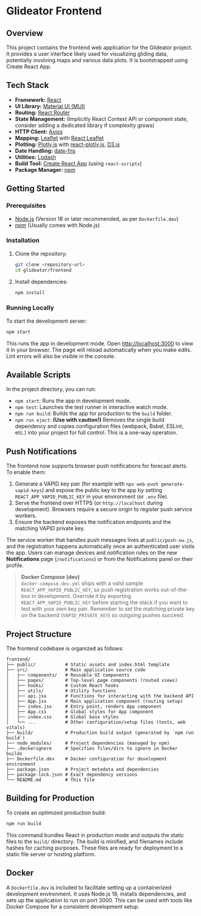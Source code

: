 # Glideator Frontend

## Overview

This project contains the frontend web application for the Glideator project. It provides a user interface likely used for visualizing gliding data, potentially involving maps and various data plots. It is bootstrapped using Create React App.

## Tech Stack

*   **Framework:** [React](https://reactjs.org/)
*   **UI Library:** [Material UI (MUI)](https://mui.com/)
*   **Routing:** [React Router](https://reactrouter.com/)
*   **State Management:** (Implicitly React Context API or component state, consider adding a dedicated library if complexity grows)
*   **HTTP Client:** [Axios](https://axios-http.com/)
*   **Mapping:** [Leaflet](https://leafletjs.com/) with [React Leaflet](https://react-leaflet.js.org/)
*   **Plotting:** [Plotly.js](https://plotly.com/javascript/) with [react-plotly.js](https://github.com/plotly/react-plotly.js), [D3.js](https://d3js.org/)
*   **Date Handling:** [date-fns](https://date-fns.org/)
*   **Utilities:** [Lodash](https://lodash.com/)
*   **Build Tool:** [Create React App](https://create-react-app.dev/) (using `react-scripts`)
*   **Package Manager:** [npm](https://www.npmjs.com/)

## Getting Started

### Prerequisites

*   [Node.js](https://nodejs.org/) (Version 18 or later recommended, as per `Dockerfile.dev`)
*   [npm](https://www.npmjs.com/) (Usually comes with Node.js)

### Installation

1.  Clone the repository:
    ```bash
    git clone <repository-url>
    cd glideator/frontend
    ```
2.  Install dependencies:
    ```bash
    npm install
    ```

### Running Locally

To start the development server:

```bash
npm start
```

This runs the app in development mode. Open [http://localhost:3000](http://localhost:3000) to view it in your browser. The page will reload automatically when you make edits. Lint errors will also be visible in the console.

## Available Scripts

In the project directory, you can run:

*   `npm start`: Runs the app in development mode.
*   `npm test`: Launches the test runner in interactive watch mode.
*   `npm run build`: Builds the app for production to the `build` folder.
*   `npm run eject`: **(Use with caution!)** Removes the single build dependency and copies configuration files (webpack, Babel, ESLint, etc.) into your project for full control. This is a one-way operation.

## Push Notifications

The frontend now supports browser push notifications for forecast alerts. To enable them:

1. Generate a VAPID key pair (for example with `npx web-push generate-vapid-keys`) and expose the public key to the app by setting `REACT_APP_VAPID_PUBLIC_KEY` in your environment (or `.env` file).
2. Serve the frontend over HTTPS (or `http://localhost` during development). Browsers require a secure origin to register push service workers.
3. Ensure the backend exposes the notification endpoints and the matching VAPID private key.

The service worker that handles push messages lives at `public/push-sw.js`, and the registration happens automatically once an authenticated user visits the app. Users can manage devices and notification rules on the new **Notifications** page (`/notifications`) or from the Notifications panel on their profile.

> **Docker Compose (dev)**  
> `docker-compose.dev.yml` ships with a valid sample `REACT_APP_VAPID_PUBLIC_KEY`, so push registration works out-of-the-box in development. Override it by exporting `REACT_APP_VAPID_PUBLIC_KEY` before starting the stack if you want to test with your own key pair. Remember to set the matching private key on the backend (`VAPID_PRIVATE_KEY`) so outgoing pushes succeed.

## Project Structure

The frontend codebase is organized as follows:

```
frontend/
├── public/           # Static assets and index.html template
├── src/              # Main application source code
│   ├── components/   # Reusable UI components
│   ├── pages/        # Top-level page components (routed views)
│   ├── hooks/        # Custom React hooks
│   ├── utils/        # Utility functions
│   ├── api.jsx       # Functions for interacting with the backend API
│   ├── App.jsx       # Main application component (routing setup)
│   ├── index.jsx     # Entry point, renders App component
│   ├── App.css       # Global styles for App component
│   ├── index.css     # Global base styles
│   └── ...           # Other configuration/setup files (tests, web vitals)
├── build/            # Production build output (generated by `npm run build`)
├── node_modules/     # Project dependencies (managed by npm)
├── .dockerignore     # Specifies files/dirs to ignore in Docker builds
├── Dockerfile.dev    # Docker configuration for development environment
├── package.json      # Project metadata and dependencies
├── package-lock.json # Exact dependency versions
└── README.md         # This file
```

## Building for Production

To create an optimized production build:

```bash
npm run build
```

This command bundles React in production mode and outputs the static files to the `build/` directory. The build is minified, and filenames include hashes for caching purposes. These files are ready for deployment to a static file server or hosting platform.

## Docker

A `Dockerfile.dev` is included to facilitate setting up a containerized development environment. It uses Node.js 18, installs dependencies, and sets up the application to run on port 3000. This can be used with tools like Docker Compose for a consistent development setup.
